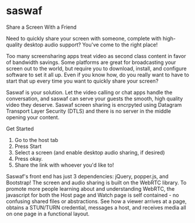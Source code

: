 # saswaf
Share a Screen With a Friend

Need to quickly share your screen with someone, complete with high-quality desktop audio support? You've come to the right place!

Too many screensharing apps treat video as second class content in favor of bandwidth savings. Some platforms are great for broadcasting your screen out to the world, but require you to download, install, and configure software to set it all up. Even if you know how, do you really want to have to start that up every time you want to quickly share your screen?

Saswaf is your solution. Let the video calling or chat apps handle the conversation, and saswaf can serve your guests the smooth, high quality video they deserve. Saswaf screen sharing is encrpyted using Datagram Transport Layer Security (DTLS) and there is no server in the middle opening your content. 

Get Started
1. Go to the host tab
2. Press Start
3. Select a screen (and enable desktop audio sharing, if desired)
4. Press okay.
5. Share the link with whoever you'd like to!

Saswaf's front end has just 3 dependencies: jQuery, popper.js, and Bootstrap!
The screen and audio sharing is built on the WebRTC library.
To promote more people learning about and understanding WebRTC, the javascript for both the Host page and Watch page is self contained - no confusing shared files or abstractions. See how a viewer arrives at a page, obtains a STUN/TURN credential, messages a host, and receives media all on one page in a functional layout.